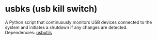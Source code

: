 # usbks (usb kill switch)
A Python script that continuously monitors USB devices connected to the system and initiates a shutdown if any changes are detected.
Dependencies: <a href="https://github.com/gregkh/usbutils">usbutils</a>
